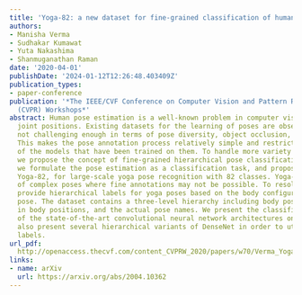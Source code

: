 ```yaml
---
title: 'Yoga-82: a new dataset for fine-grained classification of human poses'
authors:
- Manisha Verma
- Sudhakar Kumawat
- Yuta Nakashima
- Shanmuganathan Raman
date: '2020-04-01'
publishDate: '2024-01-12T12:26:48.403409Z'
publication_types:
- paper-conference
publication: '*The IEEE/CVF Conference on Computer Vision and Pattern Recognition
  (CVPR) Workshops*'
abstract: Human pose estimation is a well-known problem in computer vision to locate
  joint positions. Existing datasets for the learning of poses are observed to be
  not challenging enough in terms of pose diversity, object occlusion, and viewpoints.
  This makes the pose annotation process relatively simple and restricts the application
  of the models that have been trained on them. To handle more variety in human poses,
  we propose the concept of fine-grained hierarchical pose classification, in which
  we formulate the pose estimation as a classification task, and propose a dataset,
  Yoga-82, for large-scale yoga pose recognition with 82 classes. Yoga-82 consists
  of complex poses where fine annotations may not be possible. To resolve this, we
  provide hierarchical labels for yoga poses based on the body configuration of the
  pose. The dataset contains a three-level hierarchy including body positions, variations
  in body positions, and the actual pose names. We present the classification accuracy
  of the state-of-the-art convolutional neural network architectures on Yoga-82. We
  also present several hierarchical variants of DenseNet in order to utilize the hierarchical
  labels.
url_pdf: 
  http://openaccess.thecvf.com/content_CVPRW_2020/papers/w70/Verma_Yoga-82_A_New_Dataset_for_Fine-Grained_Classification_of_Human_Poses_CVPRW_2020_paper.pdf
links:
- name: arXiv
  url: https://arxiv.org/abs/2004.10362
---
```

